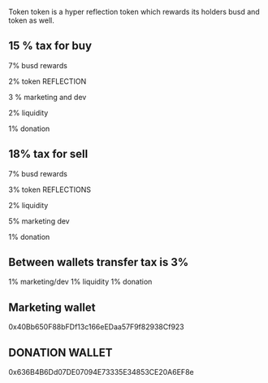 Token
token is a hyper reflection token which rewards its holders busd and token as well.



## 15 % tax for buy

7% busd rewards

2% token REFLECTION

3 % marketing and dev

2% liquidity 

1% donation 


## 18% tax for sell

7% busd rewards

3% token REFLECTIONS 

2% liquidity 

5% marketing dev

1% donation 



## Between wallets transfer tax is 3%

1% marketing/dev 
1% liquidity 
1% donation 

## Marketing wallet
0x40Bb650F88bFDf13c166eEDaa57F9f82938Cf923

## DONATION WALLET
0x636B4B6Dd07DE07094E73335E34853CE20A6EF8e
